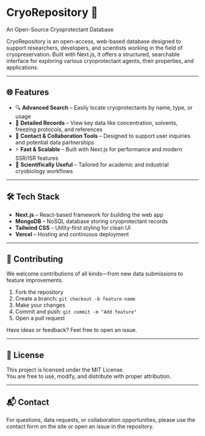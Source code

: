# CryoRepository 🧊  
An Open-Source Cryoprotectant Database

CryoRepository is an open-access, web-based database designed to support researchers, developers, and scientists working in the field of cryopreservation. Built with Next.js, it offers a structured, searchable interface for exploring various cryoprotectant agents, their properties, and applications.

---

## 🌐 Features

- 🔍 **Advanced Search** – Easily locate cryoprotectants by name, type, or usage
- 📄 **Detailed Records** – View key data like concentration, solvents, freezing protocols, and references
- 💬 **Contact & Collaboration Tools** – Designed to support user inquiries and potential data partnerships
- ⚡ **Fast & Scalable** – Built with Next.js for performance and modern SSR/ISR features
- 🧪 **Scientifically Useful** – Tailored for academic and industrial cryobiology workflows

---

## 🛠 Tech Stack

- **Next.js** – React-based framework for building the web app
- **MongoDB** – NoSQL database storing cryoprotectant records
- **Tailwind CSS** – Utility-first styling for clean UI
- **Vercel** – Hosting and continuous deployment

---

## 🤝 Contributing

We welcome contributions of all kinds—from new data submissions to feature improvements.

1. Fork the repository  
2. Create a branch: `git checkout -b feature-name`  
3. Make your changes  
4. Commit and push: `git commit -m "Add feature"`  
5. Open a pull request

Have ideas or feedback? Feel free to open an issue.

---

## 📄 License

This project is licensed under the MIT License.  
You are free to use, modify, and distribute with proper attribution.

---

## 📬 Contact

For questions, data requests, or collaboration opportunities, please use the contact form on the site or open an issue in the repository.

